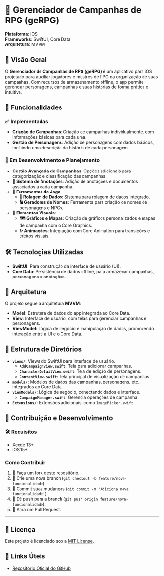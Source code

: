 # 🐉 Gerenciador de Campanhas de RPG (geRPG)

**Plataforma**: iOS  
**Frameworks**: SwiftUI, Core Data  
**Arquitetura**: MVVM  

## 🎯 Visão Geral

O **Gerenciador de Campanhas de RPG (geRPG)** é um aplicativo para iOS projetado para auxiliar jogadores e mestres de RPG na organização de suas campanhas. Com recursos de armazenamento offline, o app permite gerenciar personagens, campanhas e suas histórias de forma prática e intuitiva.

## 🚀 Funcionalidades

### ✅ Implementadas

- **Criação de Campanhas**: Criação de campanhas individualmente, com informações básicas para cada uma.
- **Gestão de Personagens**: Adição de personagens com dados básicos, incluindo uma descrição da história de cada personagem.

### 🔄 Em Desenvolvimento e Planejamento

- **Gestão Avançada de Campanhas**: Opções adicionais para categorização e classificação das campanhas.
- **📝 Sistema de Anotações**: Adição de anotações e documentos associados a cada campanha.
- **🧰 Ferramentas de Jogo**:
  - **🎲 Rolagem de Dados**: Sistema para rolagem de dados integrado.
  - **🔠 Geradores de Nomes**: Ferramenta para criação de nomes de personagens e NPCs.
- **🎨 Elementos Visuais**:
  - **🗺️ Gráficos e Mapas**: Criação de gráficos personalizados e mapas de campanha com o Core Graphics.
  - **✨ Animações**: Integração com Core Animation para transições e efeitos visuais.

## 🛠️ Tecnologias Utilizadas

- **SwiftUI**: Para construção da interface de usuário (UI).
- **Core Data**: Persistência de dados offline, para armazenar campanhas, personagens e anotações.

## 🧩 Arquitetura

O projeto segue a arquitetura **MVVM**:

- **Model**: Estrutura de dados do app integrada ao Core Data.
- **View**: Interface de usuário, com telas para gerenciar campanhas e personagens.
- **ViewModel**: Lógica de negócio e manipulação de dados, promovendo interação entre a UI e o Core Data.

## 📂 Estrutura de Diretórios

- **`views/`**: Views do SwiftUI para interface de usuário.
  - **`AddCampaignView.swift`**: Tela para adicionar campanhas.
  - **`CharacterDetailView.swift`**: Tela de edição de personagens.
  - **`ContentView.swift`**: Tela principal de visualização de campanhas.
- **`models/`**: Modelos de dados das campanhas, personagens, etc., integrados ao Core Data.
- **`viewModels/`**: Lógica de negócio, conectando dados e interface.
  - **`CampaignManager.swift`**: Gerencia operações de campanha.
- **`Extensions/`**: Extensões adicionais, como `ImagePicker.swift`.

## 👥 Contribuição e Desenvolvimento

### 🛠️ Requisitos

- Xcode 13+
- iOS 15+

### Como Contribuir

1. 🍴 Faça um fork deste repositório.
2. 🌱 Crie uma nova branch (`git checkout -b feature/nova-funcionalidade`).
3. 💾 Commit suas mudanças (`git commit -m 'Adiciona nova funcionalidade'`).
4. 🚀 Dê push para a branch (`git push origin feature/nova-funcionalidade`).
5. 🔁 Abra um Pull Request.

---

## 📜 Licença

Este projeto é licenciado sob a [MIT License](LICENSE).

## 🔗 Links Úteis

- [Repositório Oficial do GitHub](https://github.com/JVKW/geRPG_project)
